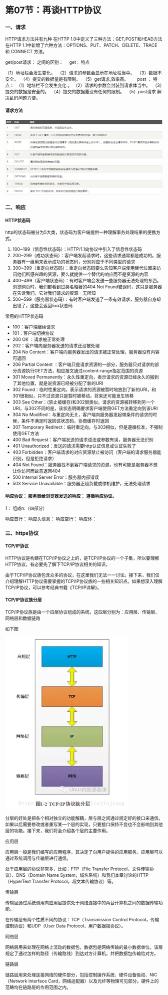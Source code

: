 # 第07节：再谈HTTP协议

### 一、请求

HTTP请求方法共有九种
在HTTP 1.0中定义了三种方法：GET,POST和HEAD方法
在HTTP 1.1中新增了六种方法：OPTIONS、PUT、PATCH、DELETE、TRACE 和 CONNECT 方法。


get/post请求： 之间的区别： 
  
get :  特点

（1）地址栏会发生变化。 
（2）请求的参数会显示在地址栏当中。 
（3）数据不安全。 
（4）提交的数据量是有限制。 
（5）get请求,效率高。 
    
post ： 特点： 
（1）地址栏不会发生变化 。
（2）请求的参数会封装到请求体当中。 
（3）提交的数据是安全的。 
（4）提交的数据量没有任何的限制。 
（5）post请求 解决乱码问题方便。 
#### 请求方法

![请求方法](../images/0807_method.png)

### 二、响应


#### HTTP状态码

http的状态码被分为5大类，状态码为客户端提供一种理解事务处理结果的便携方式。

1. 100~199（信息性状态码）：HTTP/1.1向协议中引入了信息性状态码
2. 200~299（成功状态码）：客户端发起请求时，这些请求通常都是成功的。服务器有一组用来表示成功的状态码，分别对应于不同类型的请求
3. 300~399（重定向状态码）：重定向状态码要么告知客户端使用替代位置来访问他们所感兴趣的资源，要么就提供一个替代的响应而不是资源的内容
4. 400~499（客户端状态码）：有时客户端会发送一些服务器无法处理的东西。浏览网页时，我们都看到过臭名昭著的404 Not Found错误码，这只是服务器在告诉我们，它对我们请求的资源一无所知
5. 500~599（服务器状态码）：有时客户端发送了一条有效请求，服务器自身却出错了，这些会返回5xx状态码


常用的HTTP状态码

* 100：客户端继续请求
* 101：客户端切换协议
* 200 OK ：请求被正常处理
* 202：客户端向服务器发送的请求还没被处理
* 204 No Content：客户端向服务器发出的请求被正常处理，服务器没有内容可返回
* 206 Partial Content ：客户端只是请求资源的一部分，服务器只对请求的部分资源执行GET方法，相应报文通过content-range指定范围的资源
* 301 Moved Permanently：永久性重定向，表示请求的资源已经永久的搬到了其他位置，就是说资源已经被分配了新的URI 
* 302 Found：临时性重定向，表示请求的资源被暂时地放到了新的URI，和301很相似，只不过资源只是暂时被移动，将来还可能发生转移
* 303 See Other：(禁止被缓存)和302很类似，请求的资源被转移到另一个URI，与302不同的是，该状态明确要求客户端使用GET方法重定向到该URI
* 304 No Modified：与重定向无关，客户端向服务器发起带条件的请求的时候，条件不满足时返回该状态码，协商缓存时返回
* 307 Temporary Redirect：临时重定向，与303相似，但是遵循标准，不强制使用GET方法
* 400 Bad Request：客户端发送的请求语法或参数有误，服务器无法识别
* 401 Unauthorized：发送的请求需要http认证信息或认证失败了
* 403 Forbidden：客户端请求的对应资源禁止被访问（客户端的请求服务器能识别，但是拒绝请求）
* 404 Not Found：服务器找不到客户端请求的资源，也有可能是服务器不想 让你访问而故意返回404
* 500 Internal Server Error：服务器内部错误
* 503 Service Unavailable：服务器正超负载或停机维护，无法处理请求


#### 响应协议： 服务器给浏览器发送的响应： 遵循响应协议。 
  
   1： 组成n:（四部分）
   
   响应首行： 
   响应头信息： 
   响应空行： 
   响应体： 

### 三、https协议

#### TCP/IP协议

HTTP协议是构建在TCP/IP协议之上的，是TCP/IP协议的一个子集，所以要理解HTTP协议，有必要先了解下TCP/IP协议相关的知识。

由于TCP/IP协议族包含众多的协议，在这里我们无法一一讨论。接下来，我们仅介绍理解HTTP协议需要掌握的TCP/IP协议族的一些相关知识点。如果想深入理解TCP/IP协议，可以参考经典书籍《TCP/IP详解》。

#### TCP/IP协议族分层

TCP/IP协议族是由一个四层协议组成的系统，这四层分别为：应用层、传输层、网络层和数据链路

如下图

![TCP/IP示意图](../images/0807_TCP&IP.png)

分层的好处是把各个相对独立的功能解耦，层与层之间通过规定好的接口来通信。如果以后需要修改或者重写某一个层的实现，只要接口保持不变也不会影响到其他层的功能。接下来，我们将会介绍各个层的主要作用。

应用层

应用层一般是我们编写的应用程序，其决定了向用户提供的应用服务。应用层可以通过系统调用与传输层进行通信。

处于应用层的协议非常多，比如：FTP（File Transfer Protocol，文件传输协议）、DNS（Domain Name System，域名系统）和我们本章讨论的HTTP（HyperText Transfer Protocol，超文本传输协议）等。

传输层

传输层通过系统调用向应用层提供处于网络连接中的两台计算机之间的数据传输功能。

在传输层有两个性质不同的协议：TCP（Transmission Control Protocol，传输控制协议）和UDP（User Data Protocol，用户数据报协议）。

网络层

网络层用来处理在网络上流动的数据包，数据包是网络传输的最小数据单位。该层规定了通过怎样的路径（传输路线）到达对方计算机，并把数据包传输给对方。

链路层

链路层用来处理连接网络的硬件部分，包括控制操作系统、硬件设备驱动、NIC（Network Interface Card，网络适配器）以及光纤等物理可见部分。硬件上的范畴均在链路层的作用范围之内。